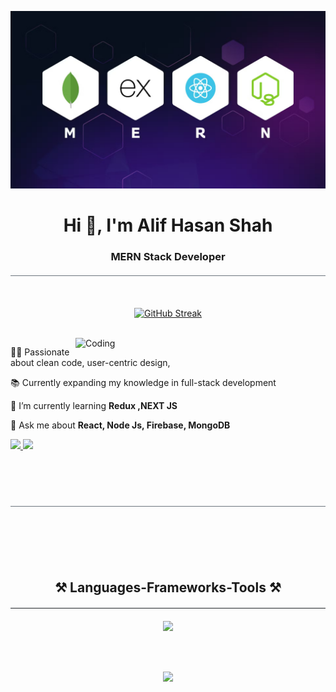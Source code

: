 [![A4alif](https://raw.githubusercontent.com/A4alif/A4alif/main/images/mern_banner1.jpg)](https://www.linkedin.com/in/alifhasanshah/)

<h1 align="center">Hi 👋, I'm Alif Hasan Shah</h1>
<h3 align="center">MERN Stack Developer</h3>

<div style="width: 100%; height: 1px; background-color: #6c757d; margin: 20px 0px;"></div>

<br>

<div align="center">

[![GitHub Streak](https://github-readme-streak-stats.herokuapp.com?user=A4alif&theme=react&card_width=650)](https://git.io/streak-stats)

</div>

<br>

<img align="right" alt="Coding" width="400" src="https://media0.giphy.com/media/qgQUggAC3Pfv687qPC/giphy.gif">

<div align="left">

👨‍💻 Passionate about clean code, user-centric design,

📚 Currently expanding my knowledge in full-stack development

🌱 I’m currently learning **Redux ,NEXT JS**

💬 Ask me about **React, Node Js, Firebase, MongoDB**

 </div>
 <div align="left" > 
  <a href="mailto:alifhasanshah.dev@gmail.com">
    <img src="https://img.shields.io/badge/Gmail-333333?style=for-the-badge&logo=gmail&logoColor=red" />
  </a>
  <a href="https://www.linkedin.com/in/alifhasanshah/" target="_blank">
    <img src="https://img.shields.io/badge/LinkedIn-0077B5?style=for-the-badge&logo=linkedin&logoColor=white" target="_blank" />
  </a>
</div>
<br>
<br>
<br>
<br>
<div style="width: 100%; height: 1px; background-color: #6c757d; margin: 20px 0px;"></div>
<br>
<br>
<br>
<br>
<h2 align="center">⚒️ Languages-Frameworks-Tools ⚒️</h2>
<div style="width: 100%; height: 1px; background-color: #212529; margin: 20px 0px;"></div>

<div align="center" >
    <p align="center">
        <img src="https://skillicons.dev/icons?i=html,css,sass,bootstrap,tailwind,javascript,react,nextjs" />
    </p>
    <br>
    <br>
    <p align="center">
        <img  src="https://skillicons.dev/icons?i=nodejs,express,mongodb,firebase,git,github,vscode,figma,postman" />
    </p>
</div>


